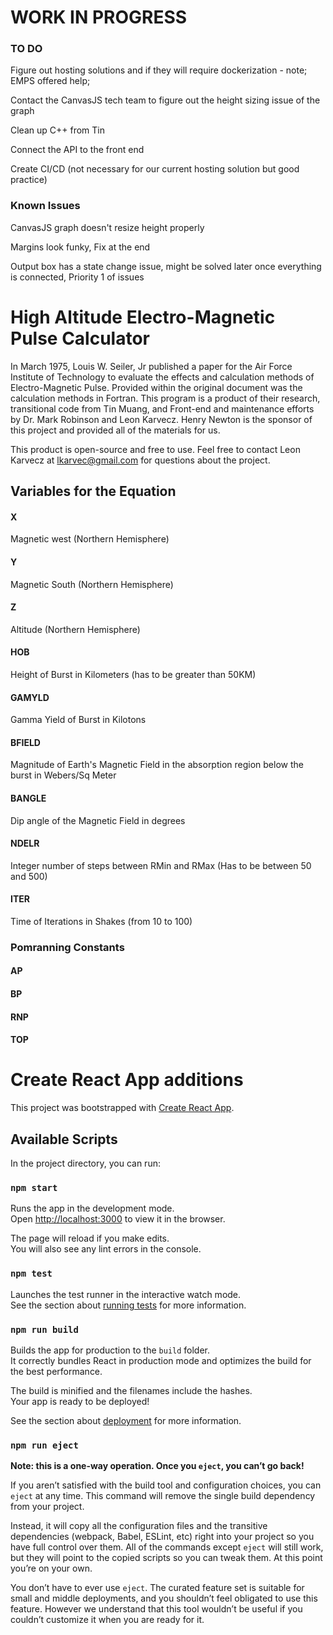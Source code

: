 # WORK IN PROGRESS

### TO DO
Figure out hosting solutions and if they will require dockerization - note; EMPS offered help;

Contact the CanvasJS tech team to figure out the height sizing issue of the graph

Clean up C++ from Tin

Connect the API to the front end

Create CI/CD (not necessary for our current hosting solution but good practice)

### Known Issues
CanvasJS graph doesn't resize height properly

Margins look funky, Fix at the end

Output box has a state change issue, might be solved later once everything is connected, Priority 1 of issues

# High Altitude Electro-Magnetic Pulse Calculator
In March 1975, Louis W. Seiler, Jr published a paper for the Air Force Institute of Technology to evaluate the effects and calculation methods of Electro-Magnetic Pulse.  Provided within the original document was the calculation methods in Fortran.  This program is a product of their research, transitional code from Tin Muang, and Front-end and maintenance efforts by Dr. Mark Robinson and Leon Karvecz.  Henry Newton is the sponsor of this project and provided all of the materials for us.

This product is open-source and free to use.  Feel free to contact Leon Karvecz at lkarvec@gmail.com for questions about the project.

## Variables for the Equation
#### X
Magnetic west (Northern Hemisphere)
#### Y
Magnetic South (Northern Hemisphere)
#### Z
Altitude (Northern Hemisphere)
#### HOB
Height of Burst in Kilometers (has to be greater than 50KM)
#### GAMYLD
Gamma Yield of Burst in Kilotons
#### BFIELD
Magnitude of Earth's Magnetic Field in the absorption region below the burst in Webers/Sq Meter
#### BANGLE
Dip angle of the Magnetic Field in degrees
#### NDELR
Integer number of steps between RMin and RMax (Has to be between 50 and 500)
#### ITER
Time of Iterations in Shakes (from 10 to 100)
### Pomranning Constants
#### AP
#### BP
#### RNP
#### TOP

# Create React App additions

This project was bootstrapped with [Create React App](https://github.com/facebook/create-react-app).

## Available Scripts

In the project directory, you can run:

### `npm start`

Runs the app in the development mode.\
Open [http://localhost:3000](http://localhost:3000) to view it in the browser.

The page will reload if you make edits.\
You will also see any lint errors in the console.

### `npm test`

Launches the test runner in the interactive watch mode.\
See the section about [running tests](https://facebook.github.io/create-react-app/docs/running-tests) for more information.

### `npm run build`

Builds the app for production to the `build` folder.\
It correctly bundles React in production mode and optimizes the build for the best performance.

The build is minified and the filenames include the hashes.\
Your app is ready to be deployed!

See the section about [deployment](https://facebook.github.io/create-react-app/docs/deployment) for more information.

### `npm run eject`

**Note: this is a one-way operation. Once you `eject`, you can’t go back!**

If you aren’t satisfied with the build tool and configuration choices, you can `eject` at any time. This command will remove the single build dependency from your project.

Instead, it will copy all the configuration files and the transitive dependencies (webpack, Babel, ESLint, etc) right into your project so you have full control over them. All of the commands except `eject` will still work, but they will point to the copied scripts so you can tweak them. At this point you’re on your own.

You don’t have to ever use `eject`. The curated feature set is suitable for small and middle deployments, and you shouldn’t feel obligated to use this feature. However we understand that this tool wouldn’t be useful if you couldn’t customize it when you are ready for it.
